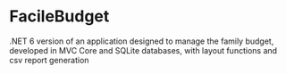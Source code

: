 # FacileBudget

.NET 6 version of an application designed to manage the family budget, developed in MVC Core and SQLite databases, with layout functions and csv report generation